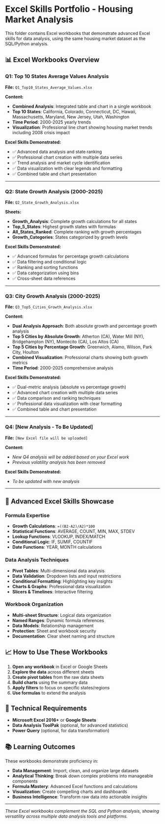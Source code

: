 # Excel Skills Portfolio - Housing Market Analysis

This folder contains Excel workbooks that demonstrate advanced Excel skills for data analysis, using the same housing market dataset as the SQL/Python analysis.

## 📊 Excel Workbooks Overview

### Q1: Top 10 States Average Values Analysis
**File:** `Q1_Top10_States_Average_Values.xlsx`

**Content:**
- **Combined Analysis**: Integrated table and chart in a single workbook
- **Top 10 States**: California, Colorado, Connecticut, DC, Hawaii, Massachusetts, Maryland, New Jersey, Utah, Washington
- **Time Period**: 2000-2025 yearly trends
- **Visualization**: Professional line chart showing housing market trends including 2008 crisis impact

**Excel Skills Demonstrated:**
- ✅ Advanced data analysis and state ranking
- ✅ Professional chart creation with multiple data series
- ✅ Trend analysis and market cycle identification
- ✅ Data visualization with clear legends and formatting
- ✅ Combined table and chart presentation

---

### Q2: State Growth Analysis (2000-2025)
**File:** `Q2_State_Growth_Analysis.xlsx`

**Sheets:**
- **Growth_Analysis**: Complete growth calculations for all states
- **Top_5_States**: Highest growth states with formulas
- **All_States_Ranked**: Complete ranking with growth percentages
- **Growth_Categories**: States categorized by growth levels

**Excel Skills Demonstrated:**
- ✅ Advanced formulas for percentage growth calculations
- ✅ Data filtering and conditional logic
- ✅ Ranking and sorting functions
- ✅ Data categorization using bins
- ✅ Cross-sheet data references

---

### Q3: City Growth Analysis (2000-2025)
**File:** `Q3_Top5_Cities_Growth_Analysis.xlsx`

**Content:**
- **Dual Analysis Approach**: Both absolute growth and percentage growth analysis
- **Top 5 Cities by Absolute Growth**: Atherton (CA), Water Mill (NY), Bridgehampton (NY), Montecito (CA), Los Altos (CA)
- **Top 5 Cities by Percentage Growth**: Greenwich, Alamo, Wilson, Park City, Houlton
- **Combined Visualization**: Professional charts showing both growth metrics
- **Time Period**: 2000-2025 comprehensive analysis

**Excel Skills Demonstrated:**
- ✅ Dual-metric analysis (absolute vs percentage growth)
- ✅ Advanced chart creation with multiple data series
- ✅ Data comparison and ranking techniques
- ✅ Professional data visualization with clear formatting
- ✅ Combined table and chart presentation

---

### Q4: [New Analysis - To Be Updated]
**File:** `[New Excel file will be uploaded]`

**Content:**
- *New Q4 analysis will be added based on your Excel work*
- *Previous volatility analysis has been removed*

**Excel Skills Demonstrated:**
- *To be updated with new analysis*

---

## 🎯 Advanced Excel Skills Showcase

### Formula Expertise
- **Growth Calculations**: `=((B2-A2)/A2)*100`
- **Statistical Functions**: AVERAGE, COUNT, MIN, MAX, STDEV
- **Lookup Functions**: VLOOKUP, INDEX/MATCH
- **Conditional Logic**: IF, SUMIF, COUNTIF
- **Date Functions**: YEAR, MONTH calculations

### Data Analysis Techniques
- **Pivot Tables**: Multi-dimensional data analysis
- **Data Validation**: Dropdown lists and input restrictions
- **Conditional Formatting**: Highlighting key insights
- **Charts & Graphs**: Professional data visualization
- **Slicers & Timelines**: Interactive filtering

### Workbook Organization
- **Multi-sheet Structure**: Logical data organization
- **Named Ranges**: Dynamic formula references
- **Data Models**: Relationship management
- **Protection**: Sheet and workbook security
- **Documentation**: Clear sheet naming and structure

## 📈 How to Use These Workbooks

1. **Open any workbook** in Excel or Google Sheets
2. **Explore the data** across different sheets
3. **Create pivot tables** from the raw data sheets
4. **Build charts** using the summary data
5. **Apply filters** to focus on specific states/regions
6. **Use formulas** to extend the analysis

## 🔧 Technical Requirements

- **Microsoft Excel 2016+** or **Google Sheets**
- **Data Analysis ToolPak** (optional, for advanced statistics)
- **Power Query** (optional, for data transformation)

## 📚 Learning Outcomes

These workbooks demonstrate proficiency in:
- **Data Management**: Import, clean, and organize large datasets
- **Analytical Thinking**: Break down complex problems into manageable components
- **Formula Mastery**: Advanced Excel functions and calculations
- **Visualization**: Create compelling charts and dashboards
- **Business Intelligence**: Transform raw data into actionable insights

---

*These Excel workbooks complement the SQL and Python analysis, showing versatility across multiple data analysis tools and platforms.*

